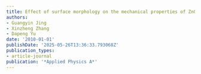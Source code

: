 ```yaml
---
title: Effect of surface morphology on the mechanical properties of ZnO nanowires
authors:
- Guangyin Jing
- Xinzheng Zhang
- Dapeng Yu
date: '2010-01-01'
publishDate: '2025-05-26T13:36:33.793068Z'
publication_types:
- article-journal
publication: '*Applied Physics A*'
---
```


